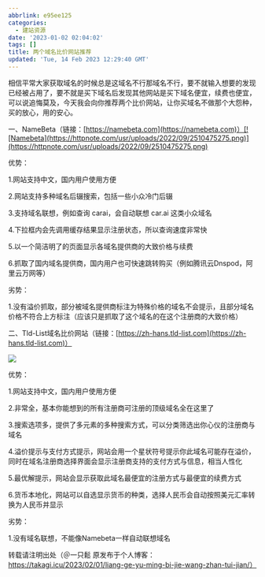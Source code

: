 ```yaml
---
abbrlink: e95ee125
categories:
  - 建站资源
date: '2023-01-02 02:04:02'
tags: []
title: 两个域名比价网站推荐
updated: 'Tue, 14 Feb 2023 12:29:40 GMT'
---
```

相信平常大家获取域名的时候总是这域名不行那域名不行，要不就输入想要的发现已经被占用了，要不就是买下域名后发现其他网站是买下域名便宜，续费也便宜，可以说追悔莫及，今天我会向你推荐两个比价网站，让你买域名不做那个大怨种，买的放心，用的安心。<!--more-->


一、NameBeta（链接：[https://namebeta.com](https://namebeta.com)）[![Namebeta](https://httpnote.com/usr/uploads/2022/09/2510475275.png)](https://httpnote.com/usr/uploads/2022/09/2510475275.png)

优势：

1.网站支持中文，国内用户使用方便

2.网站支持多种域名后辍搜索，包括一些小众冷门后辍

3.支持域名联想，例如查询 carai，会自动联想 car.ai 这类小众域名

4.下拉框内会先调用缓存结果显示注册状态，所以查询速度非常快

5.以一个简洁明了的页面显示各域名提供商的大致价格与续费

6.抓取了国内域名提供商，国内用户也可快速跳转购买（例如腾讯云Dnspod，阿里云万网等）

劣势：

1.没有溢价抓取，部分被域名提供商标注为特殊价格的域名不会提示，且部分域名价格不符合上方标注（应该只是抓取了这个域名的在这个注册商的大致价格）

二、Tld-List域名比价网站（链接：[https://zh-hans.tld-list.com](https://zh-hans.tld-list.com)）

[![](https://s1.ax1x.com/2023/01/31/pS0RgTU.png)](https://s1.ax1x.com/2023/01/31/pS0RgTU.png)

优势：

1.网站支持中文，国内用户使用方便

2.非常全，基本你能想到的所有注册商可注册的顶级域名全在这里了

3.搜索选项多，提供了多元素的多种搜索方式，可以分类筛选出你心仪的注册商与域名

4.溢价提示与支付方式提示，网站会用一个星状符号提示你此域名可能存在溢价，同时在域名注册商选择界面会显示注册商支持的支付方式与信息，相当人性化

5.最优解提示，网站会显示获取此域名最便宜的注册方式与最便宜的续费方式

6.货币本地化，网站可以自选显示货币的种类，选择人民币会自动按照美元汇率转换为人民币并显示

劣势：

1.没有域名联想，不能像Namebeta一样自动联想域名

转载请注明出处（＠一只鬆 原发布于个人博客：https://takagi.icu/2023/02/01/liang-ge-yu-ming-bi-jie-wang-zhan-tui-jian/）
